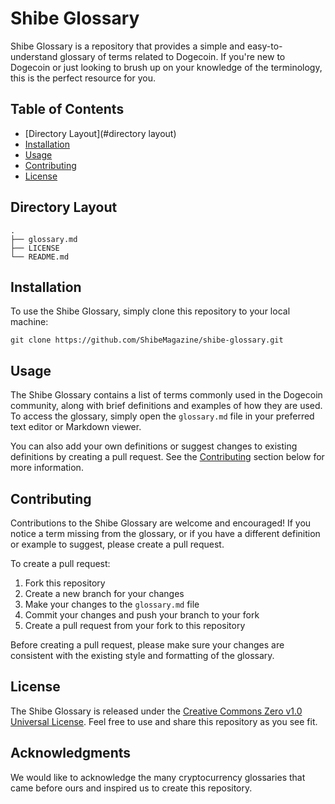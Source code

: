 Shibe Glossary
==============

Shibe Glossary is a repository that provides a simple and easy-to-understand glossary of terms related to Dogecoin. If you're new to Dogecoin or just looking to brush up on your knowledge of the terminology, this is the perfect resource for you.

Table of Contents
-----------------

*   [Directory Layout](#directory layout)
*   [Installation](#installation)
*   [Usage](#usage)
*   [Contributing](#contributing)
*   [License](#license)

Directory Layout
----------------
    .
    ├── glossary.md
    ├── LICENSE
    └── README.md

Installation
------------

To use the Shibe Glossary, simply clone this repository to your local machine:

`git clone https://github.com/ShibeMagazine/shibe-glossary.git`

Usage
-----

The Shibe Glossary contains a list of terms commonly used in the Dogecoin community, along with brief definitions and examples of how they are used. To access the glossary, simply open the `glossary.md` file in your preferred text editor or Markdown viewer.

You can also add your own definitions or suggest changes to existing definitions by creating a pull request. See the [Contributing](#contributing) section below for more information.


Contributing
------------

Contributions to the Shibe Glossary are welcome and encouraged! If you notice a term missing from the glossary, or if you have a different definition or example to suggest, please create a pull request.

To create a pull request:

1.  Fork this repository
2.  Create a new branch for your changes
3.  Make your changes to the `glossary.md` file
4.  Commit your changes and push your branch to your fork
5.  Create a pull request from your fork to this repository

Before creating a pull request, please make sure your changes are consistent with the existing style and formatting of the glossary.

License
-------

The Shibe Glossary is released under the [Creative Commons Zero v1.0 Universal License](LICENSE.md). Feel free to use and share this repository as you see fit.

Acknowledgments
---------------

We would like to acknowledge the many cryptocurrency glossaries that came before ours and inspired us to create this repository.
